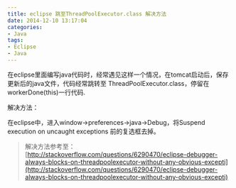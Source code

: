 ```yaml
---
title: eclipse 跳至ThreadPoolExecutor.class 解决方法
date: 2014-12-10 13:17:04
categories:
- Java
tags:
- Eclipse
- Java
---
```


在eclipse里面编写java代码时，经常遇见这样一个情况，在tomcat启动后，保存更新后的java文件，代码经常跳转至 ThreadPoolExecutor.class，停留在workerDone(this)一行代码.

解决方法：

在eclipse中，进入window->preferences->java->Debug，将Suspend execution on uncaught exceptions 前的复选框去掉。

> 解决方法参考至：[http://stackoverflow.com/questions/6290470/eclipse-debugger-always-blocks-on-threadpoolexecutor-without-any-obvious-excepti](http://stackoverflow.com/questions/6290470/eclipse-debugger-always-blocks-on-threadpoolexecutor-without-any-obvious-excepti)

	